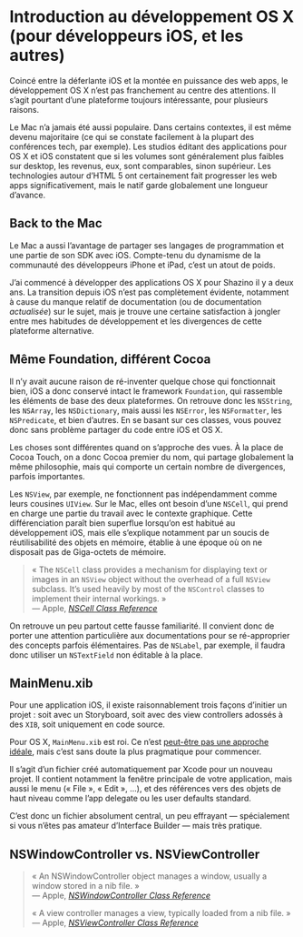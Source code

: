 # Introduction au développement OS X (pour développeurs iOS, et les autres)

Coincé entre la déferlante iOS et la montée en puissance des web  apps, le développement OS X n’est pas franchement au centre des attentions. Il s’agit pourtant d’une plateforme toujours intéressante, pour plusieurs raisons.

Le Mac n’a jamais été aussi populaire. Dans certains contextes, il est même devenu majoritaire (ce qui se constate facilement à la plupart des conférences tech, par exemple). Les studios éditant des applications pour OS X et iOS constatent que si les volumes sont généralement plus faibles sur desktop, les revenus, eux, sont comparables, sinon supérieur. Les technologies autour d’HTML 5 ont certainement fait progresser les web apps significativement, mais le natif garde globalement une longueur d’avance.


## Back to the Mac

Le Mac a aussi l’avantage de partager ses langages de programmation et une partie de son SDK avec iOS. Compte-tenu du dynamisme de la communauté des développeurs iPhone et iPad, c’est un atout de poids. 

J’ai commencé à développer des applications OS X pour Shazino il y a deux ans. La transition depuis iOS n’est pas complètement évidente, notamment à cause du manque relatif de documentation (ou de documentation *actualisée*) sur le sujet, mais je trouve une certaine satisfaction à jongler entre mes habitudes de développement et les divergences de cette plateforme alternative.


## Même Foundation, différent Cocoa

Il n’y avait aucune raison de ré-inventer quelque chose qui fonctionnait bien, iOS a donc conservé intact le framework `Foundation`, qui rassemble les éléments de base des deux plateformes. On retrouve donc les `NSString`, les `NSArray`, les `NSDictionary`, mais aussi les `NSError`, les `NSFormatter`, les `NSPredicate`, et bien d’autres. En se basant sur ces classes, vous pouvez donc sans problème partager du code entre iOS et OS X.

Les choses sont différentes quand on s’approche des vues. À la place de Cocoa Touch, on a donc Cocoa premier du nom, qui partage globalement la même philosophie, mais qui comporte un certain nombre de divergences, parfois importantes.

Les `NSView`, par exemple, ne fonctionnent pas indépendamment comme leurs cousines `UIView`. Sur le Mac, elles ont besoin d’une `NSCell`, qui prend en charge une partie du travail avec le contexte graphique. Cette différenciation paraît bien superflue lorsqu’on est habitué au développement iOS, mais elle s’explique notamment par un soucis de réutilisabilité des objets en mémoire, établie à une époque où on ne disposait pas de Giga-octets de mémoire.

> « The `NSCell` class provides a mechanism for displaying text or images in an `NSView` object without the overhead of a full `NSView` subclass. It’s used heavily by most of the `NSControl` classes to implement their internal workings. »  
> — Apple, [_NSCell Class Reference_](https://developer.apple.com/library/mac/documentation/Cocoa/Reference/ApplicationKit/Classes/NSCell_Class/)

On retrouve un peu partout cette fausse familiarité. Il convient donc de porter une attention particulière aux documentations pour se ré-approprier des concepts parfois élémentaires. Pas de `NSLabel`, par exemple, il faudra donc utiliser un `NSTextField` non éditable à la place.


## MainMenu.xib

Pour une application iOS, il existe raisonnablement trois façons d’initier un projet : soit avec un Storyboard, soit avec des view controllers adossés à des `XIB`, soit uniquement en code source.

Pour OS X, `MainMenu.xib` est roi. Ce n’est [peut-être pas une approche idéale](https://www.mikeash.com/pyblog/friday-qa-2013-04-05-windows-and-window-controllers.html), mais c’est sans doute la plus pragmatique pour commencer.

Il s’agit d’un fichier créé automatiquement par Xcode pour un nouveau projet. Il contient notamment la fenêtre principale de votre application, mais aussi le menu (« File », « Edit », …), et des références vers des objets de haut niveau comme l’app delegate ou les user defaults standard.

C’est donc un fichier absolument central, un peu effrayant — spécialement si vous n’êtes pas amateur d’Interface Builder — mais très pratique.


## NSWindowController vs. NSViewController

> « An NSWindowController object manages a window, usually a window stored in a nib file. »  
> — Apple, [_NSWindowController Class Reference_](https://developer.apple.com/library/mac/documentation/Cocoa/Reference/ApplicationKit/Classes/NSWindowController_Class/)  
>  
> « A view controller manages a view, typically loaded from a nib file. »  
> — Apple, [_NSViewController Class Reference_](https://developer.apple.com/library/mac/documentation/Cocoa/Reference/NSViewController_Class/)

